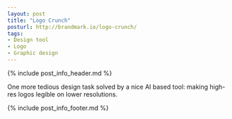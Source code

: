 ```yaml
---
layout: post
title: "Logo Crunch"
posturl: http://brandmark.io/logo-crunch/
tags:
- Design tool
- Logo
- Graphic design
---
```


{% include post_info_header.md %}

One more tedious design task solved by a nice AI based tool: making high-res logos legible on lower resolutions.

<!--more-->
{% include post_info_footer.md %}
